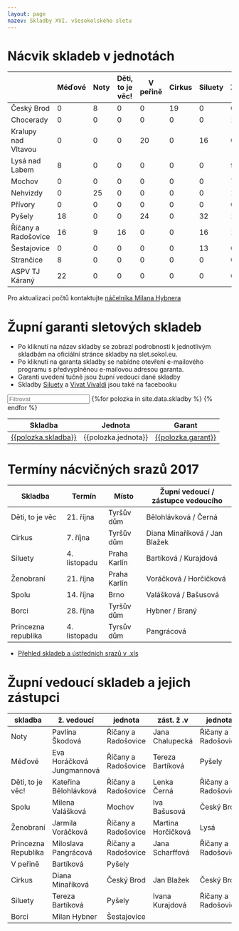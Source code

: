 ```yaml
---
layout: page
nazev: Skladby XVI. všesokolského sletu
---
```



# Nácvik skladeb v jednotách

|                     | Méďové | Noty | Děti, to je věc! | V peřině | Cirkus | Siluety | Ženobraní | Borci | Princezna Republika | Spolu | Vivat Vivaldi |
|---------------------|--------|------|------------------|----------|--------|---------|-----------|-------|---------------------|-------|---------------|
| Český Brod          |      0 |    8 |                0 |        0 |     19 |       0 |         0 |     1 |                   9 |     5 |             0 |
| Chocerady           |      0 |    0 |                0 |        0 |      0 |       0 |        16 |     0 |                   0 |     0 |             0 |
| Kralupy nad Vltavou |      0 |    0 |                0 |       20 |      0 |      16 |         0 |     0 |                   0 |     0 |             0 |
| Lysá nad Labem      |      8 |    0 |                0 |        0 |      0 |       0 |         9 |     0 |                   0 |     0 |             0 |
| Mochov              |      0 |    0 |                0 |        0 |      0 |       0 |         7 |     0 |                   0 |    13 |             7 |
| Nehvizdy            |      0 |   25 |                0 |        0 |      0 |       0 |        11 |     0 |                   0 |     0 |             0 |
| Přívory             |      0 |    0 |                0 |        0 |      0 |       0 |         0 |     0 |                   9 |     0 |             0 |
| Pyšely              |     18 |    0 |                0 |       24 |      0 |      32 |        16 |     4 |                   0 |     0 |             0 |
| Říčany a Radošovice |     16 |    9 |               16 |        0 |      0 |      16 |        16 |     2 |                   9 |     0 |             0 |
| Šestajovice         |      0 |    0 |                0 |        0 |      0 |      13 |         0 |     4 |                   0 |     0 |             0 |
| Strančice           |      8 |    0 |                0 |        0 |      0 |       0 |         0 |     0 |                   0 |     0 |             0 |
| ASPV TJ Káraný      |     22 |    0 |                0 |        0 |      0 |       0 |         0 |     0 |                   0 |     0 |             0 |

Pro aktualizaci počtů kontaktujte [náčelníka Milana Hybnera](mailto:nacelnik@zbarakova.cz)

# Župní garanti sletových skladeb

* Po kliknutí na název skladby se zobrazí podrobnosti k jednotlivým skladbám na oficiální stránce skladby na slet.sokol.eu.
* Po kliknutí na garanta skladby se nabídne otevření e-mailového programu s předvyplněnou e-mailovou adresou garanta.
* Garanti uvedení tučně jsou župní vedoucí dané skladby
* Skladby [Siluety](https://www.facebook.com/siluety2018/) a [Vivat Vivaldi](https://www.facebook.com/vivatvivaldi/) jsou také na facebooku

<div id="entry-list" class="container mt">
    <div class="row" style="margin-bottom:10px;">
        <input class="search form-control" placeholder="Filtrovat" type="text">
        <table>
            <thead>
                <tr>
                    <th>Skladba</th>
                    <th>Jednota</th>
                    <!--<th>Počet cvičenců</th>-->
                    <th>Garant</th>
                </tr>
            </thead>
            <tbody class="list">
                {%for polozka in site.data.skladby %}
                <tr>
                    <td class="skladba"><a href="http://slet.sokol.eu/sletove-skladby/#{{polozka.url}}">{{polozka.skladba}}</a></td>
                    <td class="jednota">{{polozka.jednota}}</td>
                    <!--<td class="celku">{{polozka.celku}}</td>-->
                    <td class="garant"><a href="mailto:{{polozka.email}}">{{polozka.garant}}</a></td>
                </tr>
                {% endfor %}
            </tbody>
        </table>
    </div>
</div>
<script type="text/javascript">

var options = {
  valueNames: ['skladba', 'jednota', 'celku', 'garant']
};
var entryList = new List('entry-list', options);

</script>


# Termíny nácvičných srazů 2017


|       Skladba       |    Termín    |    Místo     | Župní vedoucí / zástupce vedoucího |
|---------------------|--------------|--------------|------------------------------------|
| Děti, to je věc     | 21. října    | Tyršův dům   | Bělohlávková / Černá               |
| Cirkus              | 7. října     | Tyršův dům   | Diana Minaříková / Jan Blažek      |
| Siluety             | 4. listopadu | Praha Karlín | Bartíková / Kurajdová              |
| Ženobraní           | 21. října    | Praha Karlín | Voráčková / Horčičková             |
| Spolu               | 14. října    | Brno         | Valášková / Bašusová               |
| Borci               | 28. října    | Tyršův dům   | Hybner / Braný                     |
| Princezna republika | 4. listopadu | Tyrsův dům   | Pangrácová                         |

<!--
| Méďové              | 7. října     | Praha Karlín | Horáčková Jungmannová / Bartíková  |
| Noty                | 8. října     | Praha Karlín | Škodová / Chalupecká               |
| V peřině            | 14. října    | Praha Karlín | Bartíková                          |
-->

* [Přehled skladeb a ústředních srazů v .xls](https://drive.google.com/open?id=0B0w6gDorCVUkTmtwcWZTS3RCbU1GQzRTaURLUjBZQWFSd1lB)


# Župní vedoucí skladeb a jejich zástupci

|       skladba       |         ž. vedoucí        |       jednota       |     zást. ž .v     |       jednota       |
|---------------------|---------------------------|---------------------|--------------------|---------------------|
| Noty                | Pavlína Škodová           | Říčany a Radošovice | Jana Chalupecká    | Říčany a Radošovice |
| Méďové              | Eva Horáčková Jungmannová | Říčany a Radošovice | Tereza Bartíková   | Pyšely              |
| Děti, to je věc!    | Kateřina Bělohlávková     | Říčany a Radošovice | Lenka Černá        | Říčany a Radošovice |
| Spolu               | Milena Valášková          | Mochov              | Iva Bašusová       | Český Brod          |
| Ženobraní           | Jarmila Voráčková         | Říčany a Radošovice | Martina Horčičková | Lysá                |
| Princezna Republika | Miloslava Pangrácová      | Říčany a Radošovice | Jana Scharffová    | Říčany a Radošovice |
| V peřině            | Bartíková                 | Pyšely              |                    |                     |
| Cirkus              | Diana Minaříková          | Český Brod          | Jan Blažek         | Český Brod          |
| Siluety             | Tereza Bartíková          | Pyšely              | Ivana Kurajdová    | Říčany a Radošovice |
| Borci               | Milan Hybner              | Šestajovice         |                    |                     |

<!--

# Informace ke skladbám

<a id="borci"></a>

## Borci – úbory

**Polokošile**

|     | obvod hrudi | obvod pasu | délka trika |
|-----|-------------|------------|-------------|
| S   |         100 |         92 |          70 |
| M   |         105 |         95 |          73 |
| L   |         110 |        100 |          76 |
| XL  |         116 |        107 |          79 |
| XXL |         120 |        110 |          81 |
| 3XL |         124 |        115 |          83 |

**Kraťasy**

|     | délka šortek |
|-----|--------------|
| S   |           53 |
| M   |           53 |
| L   |           54 |
| XL  |           54 |
| XXL |           55 |
| 3XL |           58 |

-->